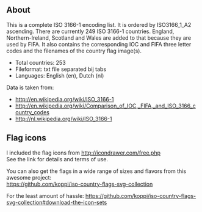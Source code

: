 About
-----------

This is a complete ISO 3166-1 encoding list. It is ordered by ISO3166_1_A2 ascending. There are currently 249 ISO 3166-1 countries. England, Northern-Ireland, Scotland and Wales are added to that because they are used by FIFA. It also contains the corresponding IOC and FIFA three letter codes and the filenames of the country flag image(s).

+ Total countries: 253  
+ Fileformat: txt file separated bij tabs
+ Languages: English (en), Dutch (nl)

Data is taken from:

+ http://en.wikipedia.org/wiki/ISO_3166-1
+ http://en.wikipedia.org/wiki/Comparison_of_IOC,_FIFA,_and_ISO_3166_country_codes
+ http://nl.wikipedia.org/wiki/ISO_3166-1

Flag icons
-----------

I included the flag icons from http://icondrawer.com/free.php  
See the link for details and terms of use.

You can also get the flags in a wide range of sizes and flavors from this awesome project:  
https://github.com/koppi/iso-country-flags-svg-collection

For the least amount of hassle: https://github.com/koppi/iso-country-flags-svg-collection#download-the-icon-sets
